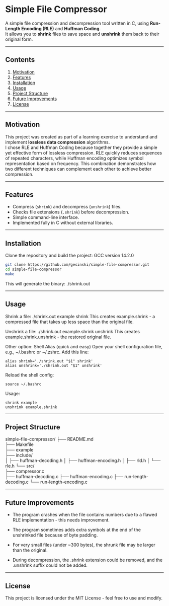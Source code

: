 # Simple File Compressor
A simple file compression and decompression tool written in C, using **Run-Length Encoding (RLE)** and **Huffman Coding**.  
It allows you to **shrink** files to save space and **unshrink** them back to their original form.

---

## Contents
1. [Motivation](#motivation)  
2. [Features](#features)  
3. [Installation](#installation)  
4. [Usage](#usage)  
5. [Project Structure](#project-structure)  
6. [Future Improvements](#future-improvements)  
7. [License](#license)

---

## Motivation
This project was created as part of a learning exercise to understand and implement **lossless data compression** algorithms.  
I chose RLE and Huffman Coding because together they provide a simple yet effective form of lossless compression. RLE quickly reduces sequences of repeated characters, while Huffman encoding optimizes symbol representation based on frequency. This combination demonstrates how two different techniques can complement each other to achieve better compression.

---

## Features
- Compress (`shrink`) and decompress (`unshrink`) files.  
- Checks file extensions (`.shrink`) before decompression.  
- Simple command-line interface.  
- Implemented fully in C without external libraries.  

---

## Installation
Clone the repository and build the project:
GCC version 14.2.0

```bash
git clone https://github.com/gesinski/simple-file-compressor.git
cd simple-file-compressor
make
```

This will generate the binary:
./shrink.out

---

## Usage
Shrink a file:
./shrink.out example shrink
This creates example.shrink - a compressed file that takes up less space than the original file.

Unshrink a file:
./shrink.out example.shrink unshrink
This creates example.shrink.unshrink - the restored original file.

Other option: Shell Alias (quick and easy)
Open your shell configuration file, e.g., ~/.bashrc or ~/.zshrc.
Add this line:
```
alias shrink='./shrink.out "$1" shrink'
alias unshrink='./shrink.out "$1" unshrink'
```
Reload the shell config:
```
source ~/.bashrc
```
Usage:
```
shrink example
unshrink example.shrink
```

---

## Project Structure
simple-file-compressor/
├── README.md               
├── Makefile               
├── example                
├── include/                
│   ├── huffman-decoding.h
│   ├── huffman-encoding.h
│   ├── rld.h
│   └── rle.h
└── src/                  
    ├── compressor.c        
    ├── huffman-decoding.c
    ├── huffman-encoding.c
    ├── run-length-decoding.c
    └── run-length-encoding.c


---

## Future Improvements
- The program crashes when the file contains numbers due to a flawed RLE implementation - this needs improvement.

- The program sometimes adds extra symbols at the end of the unshrinked file because of byte padding.

- For very small files (under ~300 bytes), the shrunk file may be larger than the original.

- During decompression, the .shrink extension could be removed, and the .unshrink suffix could not be added.

---

## License
This project is licensed under the MIT License - feel free to use and modify.
